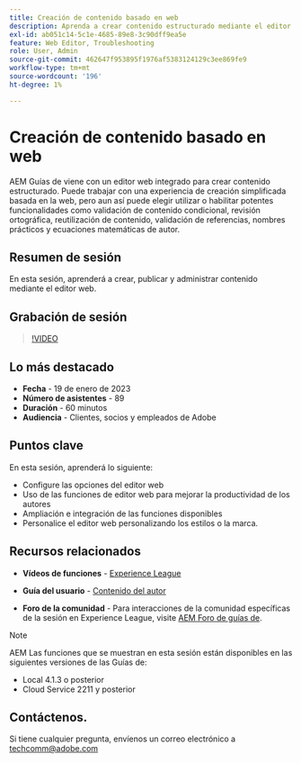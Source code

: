```yaml
---
title: Creación de contenido basado en web
description: Aprenda a crear contenido estructurado mediante el editor web.
exl-id: ab051c14-5c1e-4685-89e8-3c90dff9ea5e
feature: Web Editor, Troubleshooting
role: User, Admin
source-git-commit: 462647f953895f1976af5383124129c3ee869fe9
workflow-type: tm+mt
source-wordcount: '196'
ht-degree: 1%

---
```


# Creación de contenido basado en web

AEM Guías de viene con un editor web integrado para crear contenido estructurado. Puede trabajar con una experiencia de creación simplificada basada en la web, pero aun así puede elegir utilizar o habilitar potentes funcionalidades como validación de contenido condicional, revisión ortográfica, reutilización de contenido, validación de referencias, nombres prácticos y ecuaciones matemáticas de autor.

## Resumen de sesión

En esta sesión, aprenderá a crear, publicar y administrar contenido mediante el editor web.

## Grabación de sesión

>[!VIDEO](https://video.tv.adobe.com/v/3414171/dita-authoring-ccms-web-author?quality=12&learn=on)

## Lo más destacado

- **Fecha** - 19 de enero de 2023
- **Número de asistentes** - 89
- **Duración** - 60 minutos
- **Audiencia** - Clientes, socios y empleados de Adobe

## Puntos clave

En esta sesión, aprenderá lo siguiente:
- Configure las opciones del editor web
- Uso de las funciones de editor web para mejorar la productividad de los autores
- Ampliación e integración de las funciones disponibles
- Personalice el editor web personalizando los estilos o la marca.

## Recursos relacionados

- **Vídeos de funciones** -  [Experience League](https://experienceleague.adobe.com/docs/experience-manager-guides-learn/videos/advanced-user-guide/overview.html?lang=en)

- **Guía del usuario** - [Contenido del autor](https://help.adobe.com/en_US/xml-documentation-for-adobe-experience-manager/index.html#t=DXML-master-map/authoring-content.html)

- **Foro de la comunidad** - Para interacciones de la comunidad específicas de la sesión en Experience League, visite  [AEM Foro de guías de](https://experienceleaguecommunities.adobe.com/t5/experience-manager-guides/bd-p/xml-documentation-discussions).

>[!NOTE]
>
> AEM Las funciones que se muestran en esta sesión están disponibles en las siguientes versiones de las Guías de:
> - Local 4.1.3 o posterior
> - Cloud Service 2211 y posterior

## Contáctenos.

Si tiene cualquier pregunta, envíenos un correo electrónico a <techcomm@adobe.com>
